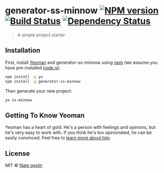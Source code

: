 # generator-ss-minnow [![NPM version][npm-image]][npm-url] [![Build Status][travis-image]][travis-url] [![Dependency Status][daviddm-image]][daviddm-url]
> A simple project starter

## Installation

First, install [Yeoman](http://yeoman.io) and generator-ss-minnow using [npm](https://www.npmjs.com/) (we assume you have pre-installed [node.js](https://nodejs.org/)).

```bash
npm install -g yo
npm install -g generator-ss-minnow
```

Then generate your new project:

```bash
yo ss-minnow
```

## Getting To Know Yeoman

Yeoman has a heart of gold. He&#39;s a person with feelings and opinions, but he&#39;s very easy to work with. If you think he&#39;s too opinionated, he can be easily convinced. Feel free to [learn more about him](http://yeoman.io/).

## License

MIT © [Nate geslin]()


[npm-image]: https://badge.fury.io/js/generator-ss-minnow.svg
[npm-url]: https://npmjs.org/package/generator-ss-minnow
[travis-image]: https://travis-ci.org/n8rzz/generator-ss-minnow.svg?branch=master
[travis-url]: https://travis-ci.org/n8rzz/generator-ss-minnow
[daviddm-image]: https://david-dm.org/n8rzz/generator-ss-minnow.svg?theme=shields.io
[daviddm-url]: https://david-dm.org/n8rzz/generator-ss-minnow

